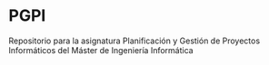 # PGPI
Repositorio para la asignatura Planificación y Gestión de Proyectos Informáticos del Máster de Ingeniería Informática
